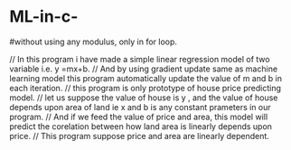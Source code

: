 # ML-in-c-
#without using any modulus, only in for loop.

// In this program i have made a simple linear regression model of two variable i.e. y =mx+b.
// And by using gradient update same as machine learning model this program automatically update the value of m and b in each iteration.
// this program is only prototype of house price predicting model.
// let us suppose the value of house is y , and the value of house depends upon area of land ie x and  b is any constant prameters in our program.
// And if we feed the value of price and area, this model will predict the corelation between how land area is linearly depends upon price.
// This program suppose price and area are linearly dependent.
